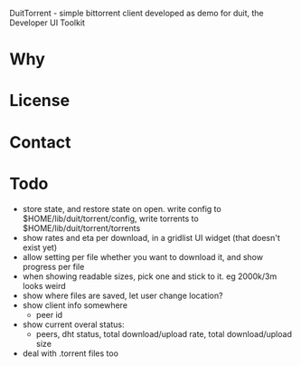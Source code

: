 DuitTorrent - simple bittorrent client developed as demo for duit, the Developer UI Toolkit

# Why

# License

# Contact

# Todo

- store state, and restore state on open. write config to $HOME/lib/duit/torrent/config, write torrents to $HOME/lib/duit/torrent/torrents
- show rates and eta per download, in a gridlist UI widget (that doesn't exist yet)
- allow setting per file whether you want to download it, and show progress per file
- when showing readable sizes, pick one and stick to it.  eg 2000k/3m looks weird
- show where files are saved, let user change location?
- show client info somewhere
	- peer id
- show current overal status:
	- peers, dht status, total download/upload rate, total download/upload size
- deal with .torrent files too
